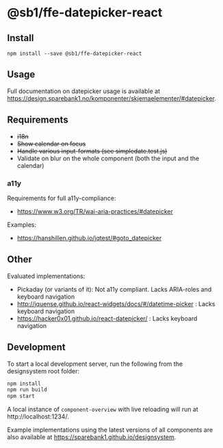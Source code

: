 # @sb1/ffe-datepicker-react

## Install

```
npm install --save @sb1/ffe-datepicker-react
```

## Usage

Full documentation on datepicker usage is available at https://design.sparebank1.no/komponenter/skjemaelementer/#datepicker.

## Requirements

-   ~~i18n~~
-   ~~Show calendar on focus~~
-   ~~Handle various input-formats (see simpledate.test.js)~~
-   Validate on blur on the whole component (both the input and the calendar)

### a11y

Requirements for full a11y-compliance:

-   https://www.w3.org/TR/wai-aria-practices/#datepicker

Examples:

-   https://hanshillen.github.io/jqtest/#goto_datepicker

## Other

Evaluated implementations:

-   Pickaday (or variants of it): Not a11y compliant. Lacks ARIA-roles and keyboard navigation
-   http://jquense.github.io/react-widgets/docs/#/datetime-picker : Lacks keyboard navigation
-   https://hacker0x01.github.io/react-datepicker/ : Lacks keyboard navigation

## Development

To start a local development server, run the following from the designsystem root folder:

```bash
npm install
npm run build
npm start
```

A local instance of `component-overview` with live reloading will run at http://localhost:1234/.

Example implementations using the latest versions of all components are also available at https://sparebank1.github.io/designsystem.
